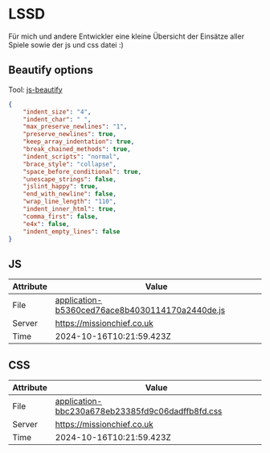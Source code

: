 # LSSD
Für mich und andere Entwickler eine kleine Übersicht der Einsätze aller Spiele sowie der js und css datei :)

<!-- automated -->
## Beautify options
Tool: [js-beautify](https://github.com/beautify-web/js-beautify)
```json
{
    "indent_size": "4",
    "indent_char": " ",
    "max_preserve_newlines": "1",
    "preserve_newlines": true,
    "keep_array_indentation": true,
    "break_chained_methods": true,
    "indent_scripts": "normal",
    "brace_style": "collapse",
    "space_before_conditional": true,
    "unescape_strings": false,
    "jslint_happy": true,
    "end_with_newline": false,
    "wrap_line_length": "110",
    "indent_inner_html": true,
    "comma_first": false,
    "e4x": false,
    "indent_empty_lines": false
}
```

## JS
| Attribute | Value |
| --------- | ----- |
| File      | [application-b5360ced76ace8b4030114170a2440de.js](https://missionchief.co.uk/assets/application-b5360ced76ace8b4030114170a2440de.js) |
| Server    | https://missionchief.co.uk |
| Time      | 2024-10-16T10:21:59.423Z |

## CSS
| Attribute | Value |
| --------- | ----- |
| File      | [application-bbc230a678eb23385fd9c06dadffb8fd.css](https://missionchief.co.uk/assets/application-bbc230a678eb23385fd9c06dadffb8fd.css) |
| Server    | https://missionchief.co.uk |
| Time      | 2024-10-16T10:21:59.423Z |
<!-- /automated -->
